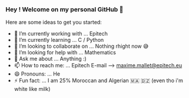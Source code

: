 ### Hey ! Welcome on my personal GitHub 👋


Here are some ideas to get you started:

- 🔭 I’m currently working with ... Epitech
- 🌱 I’m currently learning ... C / Python
- 👯 I’m looking to collaborate on ... Nothing rhight now 😅
- 🤔 I’m looking for help with ... Mathematics
- 💬 Ask me about ... Anything :)
- 📫 How to reach me: ... Epitech E-mail --> maxime.mallet@epitech.eu
- 😄 Pronouns: ... He
- ⚡ Fun fact: ... I am 25% Moroccan and Algerian 🇲🇦 🇩🇿 (even tho i'm white like milk)
